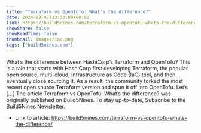 ```yaml
---
title: "Terraform vs OpenTofu: What’s the difference?"
date: 2024-08-07T13:33:00+00:00
link: https://build5nines.com/terraform-vs-opentofu-whats-the-difference/
showShare: false
showReadTime: false
thumbnail: images/iac.png
tags: ["build5nines.com"]
---
```

What’s the difference between HashiCorp’s Terraform and OpenTofu? This is a tale that starts with HashiCorp first developing Terraform, the popular open source, multi-cloud, Infrastructure as Code (IaC) tool, and then eventually close sourcing it. As a result, the community forked the most recent open source Terraform version and spun it off into OpenTofu. Let’s […]
The article Terraform vs OpenTofu: What’s the difference? was originally published on Build5Nines. To stay up-to-date, Subscribe to the Build5Nines Newsletter.

- Link to article: https://build5nines.com/terraform-vs-opentofu-whats-the-difference/